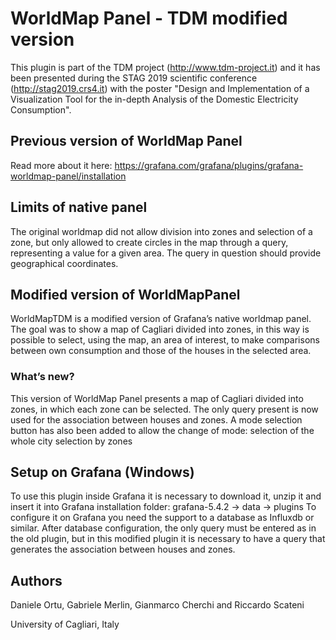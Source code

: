 # WorldMap Panel - TDM modified version

This plugin is part of the TDM project (http://www.tdm-project.it) and it has been presented during the STAG 2019 scientific conference (http://stag2019.crs4.it) with the poster "Design and Implementation of a Visualization Tool for the in-depth Analysis of the Domestic Electricity Consumption".


## Previous version of WorldMap Panel

Read more about it here:
https://grafana.com/grafana/plugins/grafana-worldmap-panel/installation

## Limits of native panel

The original worldmap did not allow division into zones and selection of a zone, but only allowed to create circles in the map through a query, representing a value for a given area. The query in question should provide geographical coordinates.


## Modified version of WorldMapPanel

WorldMapTDM is a modified version of Grafana’s native worldmap panel. The goal was to show a map of Cagliari divided into zones, in this way is possible to select, using the map, an area of interest, to make comparisons between own consumption and those of the houses in the selected area.


### What’s new?

This version of WorldMap Panel presents a map of Cagliari divided into zones, in which each zone can be selected. The only query present is now used for the association between houses and zones.
A mode selection button has also been added to allow the change of mode:
selection of the whole city
selection by zones

## Setup on Grafana (Windows)

To use this plugin inside Grafana it is necessary to download it, unzip it and insert it into Grafana installation folder: grafana-5.4.2 -> data -> plugins 
To configure it on Grafana you need the support to a database as Influxdb or similar. After database configuration, the only query must be entered as in the old plugin, but in this modified plugin it is necessary to have a query that generates the association between houses and zones.

## Authors
Daniele Ortu, Gabriele Merlin, Gianmarco Cherchi and Riccardo Scateni 

University of Cagliari, Italy




